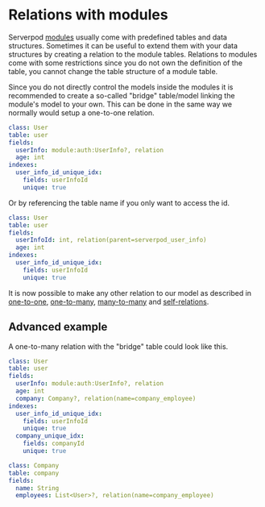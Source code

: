 # Relations with modules

Serverpod [modules](concepts/modules) usually come with predefined tables and data structures. Sometimes it can be useful to extend them with your data structures by creating a relation to the module tables. Relations to modules come with some restrictions since you do not own the definition of the table, you cannot change the table structure of a module table.

Since you do not directly control the models inside the modules it is recommended to create a so-called "bridge" table/model linking the module's model to your own. This can be done in the same way we normally would setup a one-to-one relation.

```yaml
class: User
table: user
fields:
  userInfo: module:auth:UserInfo?, relation
  age: int
indexes:
  user_info_id_unique_idx:
    fields: userInfoId
    unique: true
```

Or by referencing the table name if you only want to access the id.

```yaml
class: User
table: user
fields:
  userInfoId: int, relation(parent=serverpod_user_info)
  age: int
indexes:
  user_info_id_unique_idx:
    fields: userInfoId
    unique: true
```

It is now possible to make any other relation to our model as described in [one-to-one](./one-to-one), [one-to-many](./one-to-many), [many-to-many](./many-to-many) and [self-relations](./self-relations).

## Advanced example

A one-to-many relation with the "bridge" table could look like this.

```yaml
class: User
table: user
fields:
  userInfo: module:auth:UserInfo?, relation
  age: int
  company: Company?, relation(name=company_employee)
indexes:
  user_info_id_unique_idx:
    fields: userInfoId
    unique: true
  company_unique_idx:
    fields: companyId
    unique: true
```

```yaml
class: Company
table: company
fields:
  name: String
  employees: List<User>?, relation(name=company_employee)
```
